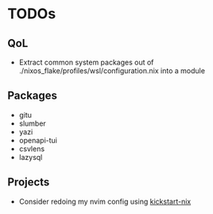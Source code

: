 # TODOs

## QoL

- Extract common system packages out of ./nixos_flake/profiles/wsl/configuration.nix into a module

## Packages

- gitu
- slumber
- yazi
- openapi-tui
- csvlens
- lazysql 

## Projects

- Consider redoing my nvim config using [kickstart-nix](https://github.com/nix-community/kickstart-nix.nvim)
